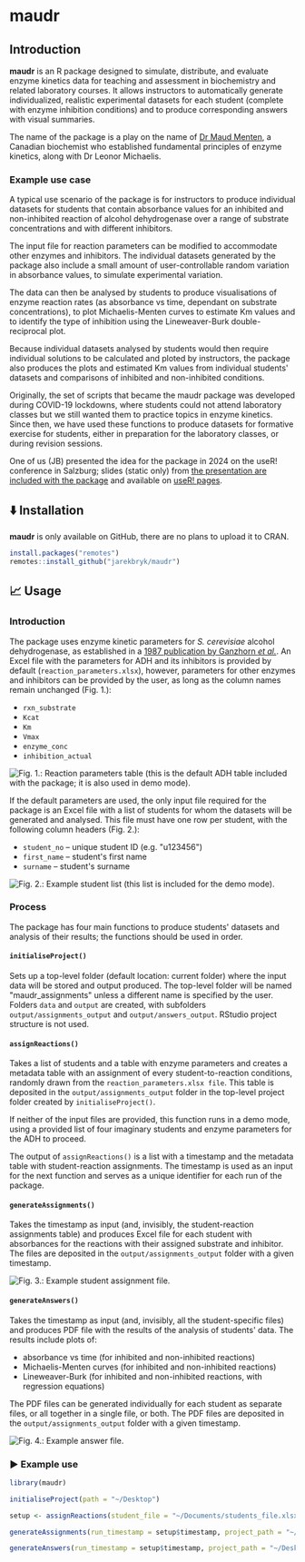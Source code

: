 # maudr

## Introduction

**maudr** is an R package designed to simulate, distribute, and evaluate enzyme kinetics data for teaching and assessment in biochemistry and related laboratory courses. It allows instructors to automatically generate individualized, realistic experimental datasets for each student (complete with enzyme inhibition conditions) and to produce corresponding answers with visual summaries. 

The name of the package is a play on the name of [Dr Maud Menten](https://en.wikipedia.org/wiki/Maud_Menten), a Canadian biochemist who established fundamental principles of enzyme kinetics, along with Dr Leonor Michaelis.

### Example use case

A typical use scenario of the package is for instructors to produce individual datasets for students that contain absorbance values for an inhibited and non-inhibited reaction of alcohol dehydrogenase over a range of substrate concentrations and with different inhibitors. 

The input file for reaction parameters can be modified to accommodate other enzymes and inhibitors. The individual datasets generated by the package also include a small amount of user-controllable random variation in absorbance values, to simulate experimental variation.

The data can then be analysed by students to produce visualisations of enzyme reaction rates (as absorbance vs time, dependant on substrate concentrations), to plot Michaelis-Menten curves to estimate Km values and to identify the type of inhibition using the Lineweaver-Burk double-reciprocal plot.

Because individual datasets analysed by students would then require individual solutions to be calculated and ploted by instructors, the package also produces the plots and estimated Km values from individual students' datasets and comparisons of inhibited and non-inhibited conditions.

Originally, the set of scripts that became the maudr package was developed during COVID-19 lockdowns, where students could not attend laboratory classes but we still wanted them to practice topics in enzyme kinetics. Since then, we have used these functions to produce datasets for formative exercise for students, either in preparation for the laboratory classes, or during revision sessions.

One of us (JB) presented the idea for the package in 2024 on the useR! conference in Salzburg; slides (static only) from [the presentation are included with the package](man/figures/jarekbryk_useR_maudr_talk_2024-07-09.pdf) and available on [useR! pages](https://userconf2024.sched.com/event/1c8vr/datasets-and-assignments-for-undergraduate-teaching-enzyme-kinetics-as-an-example-jarek-bryk-university-of-huddersfield).

## ⬇️ Installation

**maudr** is only available on GitHub, there are no plans to upload it to CRAN.

``` r
install.packages("remotes")
remotes::install_github("jarekbryk/maudr")
```

## 📈 Usage

### Introduction

The package uses enzyme kinetic parameters for _S. cerevisiae_ alcohol dehydrogenase, as established in a [1987 publication by Ganzhorn _et al._](https://www.jbc.org/article/S0021-9258(18)61419-X/pdf). An Excel file with the parameters for ADH and its inhibitors is provided by default (`reaction_parameters.xlsx`), however, parameters for other enzymes and inhibitors can be provided by the user, as long as the column names remain unchanged (Fig. 1.):

- `rxn_substrate`
- `Kcat`
- `Km`
- `Vmax`
- `enzyme_conc`
- `inhibition_actual`

![Fig. 1.: Reaction parameters table (this is the default ADH table included with the package; it is also used in demo mode).<br/><br/>](man/figures/example_reaction_parameters_file.png)


If the default parameters are used, the only input file required for the package is an Excel file with a list of students for whom the datasets will be generated and analysed. This file must have one row per student, with the following column headers (Fig. 2.):

- `student_no` – unique student ID (e.g. "u123456")
- `first_name` – student's first name
- `surname` – student's surname

![Fig. 2.: Example student list (this list is included for the demo mode).<br/><br/>](man/figures/example_student_list_file.png)


### Process

The package has four main functions to produce students' datasets and analysis of their results; the functions should be used in order.

#### `initialiseProject()`

Sets up a top-level folder (default location: current folder) where the input data will be stored and output produced. The top-level folder will be named "maudr_assignments" unless a different name is specified by the user. Folders `data` and `output` are created, with subfolders `output/assignments_output` and `output/answers_output`. RStudio project structure is not used.

#### `assignReactions()`

Takes a list of students and a table with enzyme parameters and creates a metadata table with an assignment of every student-to-reaction conditions, randomly drawn from the `reaction_parameters.xlsx file`. This table is deposited in the `output/assignments_output` folder in the top-level project folder created by `initialiseProject()`.

If neither of the input files are provided, this function runs in a demo mode, using a provided list of four imaginary students and enzyme parameters for the ADH to proceed.

The output of `assignReactions()` is a list with a timestamp and the metadata table with student-reaction assignments. The timestamp is used as an input for the next function and serves as a unique identifier for each run of the package.

#### `generateAssignments()`

Takes the timestamp as input (and, invisibly, the student-reaction assignments table) and produces Excel file for each student with absorbances for the reactions with their assigned substrate and inhibitor. The files are deposited in the  `output/assignments_output` folder with a given timestamp.

![Fig. 3.: Example student assignment file.<br/><br/>](man/figures/example_student_assignment_file.png)


#### `generateAnswers()`

Takes the timestamp as input (and, invisibly, all the student-specific files) and produces PDF file with the results of the analysis of students' data. The results include plots of:

- absorbance vs time (for inhibited and non-inhibited reactions)
- Michaelis-Menten curves (for inhibited and non-inhibited reactions)
- Lineweaver-Burk (for inhibited and non-inhibited reactions, with regression equations) 

The PDF files can be generated individually for each student as separate files, or all together in a single file, or both. The PDF files are deposited in the `output/assignments_output` folder with a given timestamp.

![Fig. 4.: Example answer file.<br/><br/>](man/figures/example_answer_file.png)


### ▶️ Example use

```r
library(maudr)

initialiseProject(path = "~/Desktop")

setup <- assignReactions(student_file = "~/Documents/students_file.xlsx", project_path = "~/Desktop/maudr_assignments") # students_file.xlsx is copied into the data folder in the top level folder; the default reaction_parameters.xlsx is used.

generateAssignments(run_timestamp = setup$timestamp, project_path = "~/Desktop/maudr_assignments") # Assignments (one Excel file per student) will be deposited in the output/assignment_output folder

generateAnswers(run_timestamp = setup$timestamp, project_path = "~/Desktop/maudr_assignments", output_files = "both") # Assignments (one PDF file per student plus a single PDf with answers with all students' datasets) will be deposited in the output/answers_output folder
```
